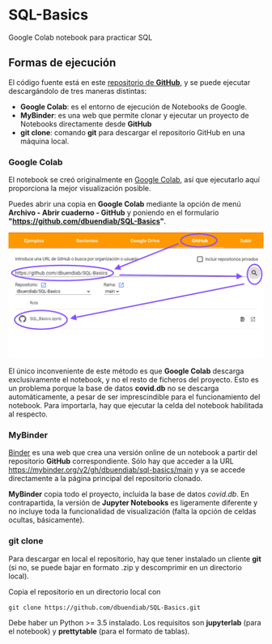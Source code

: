 # SQL-Basics
Google Colab notebook para practicar SQL

## Formas de ejecución

El código fuente está en este [repositorio de **GitHub**](https://github.com/dbuendiab/SQL-Basics), y se puede ejecutar descargándolo de tres maneras distintas:
* **Google Colab**: es el entorno de ejecución de Notebooks de Google.
* **MyBinder**: es una web que permite clonar y ejecutar un proyecto de Notebooks directamente desde **GitHub**
* **git clone**: comando **git** para descargar el repositorio GitHub en una máquina local.

### Google Colab

El notebook se creó originalmente en [Google Colab](https://colab.research.google.com/notebooks/intro.ipynb), así que ejecutarlo aquí proporciona la mejor visualización posible.  

Puedes abrir una copia en **Google Colab** mediante la opción de menú **Archivo - Abrir cuaderno - GitHub** y poniendo en el formulario **"https://github.com/dbuendiab/SQL-Basics"**. 

![Formulario acceso en Colab](Imagen1.PNG)

El único inconveniente de este método es que **Google Colab** descarga exclusivamente el notebook, y no el resto de ficheros del proyecto. Esto es un problema porque la base de datos **covid.db** no se descarga automáticamente, a pesar de ser imprescindible para el funcionamiento del notebook. Para importarla, hay que ejecutar la celda del notebook habilitada al respecto.

### MyBinder

[Binder](https://mybinder.org/) es una web que crea una versión online de un notebook a partir del repositorio **GitHub** correspondiente. Sólo hay que acceder a la URL https://mybinder.org/v2/gh/dbuendiab/sql-basics/main y ya se accede directamente a la página principal del repositorio clonado.

**MyBinder** copia todo el proyecto, incluida la base de datos *covid.db*. En contrapartida, la versión de **Jupyter Notebooks** es ligeramente diferente y no incluye toda la funcionalidad de visualización (falta la opción de celdas ocultas, básicamente).

### git clone

Para descargar en local el repositorio, hay que tener instalado un cliente **git** (si no, se puede bajar en formato .zip y descomprimir en un directorio local).

Copia el repositorio en un directorio local con 
```
git clone https://github.com/dbuendiab/SQL-Basics.git
```
Debe haber un Python >= 3.5 instalado. Los requisitos son **jupyterlab** (para el notebook) y **prettytable** (para el formato de tablas).

